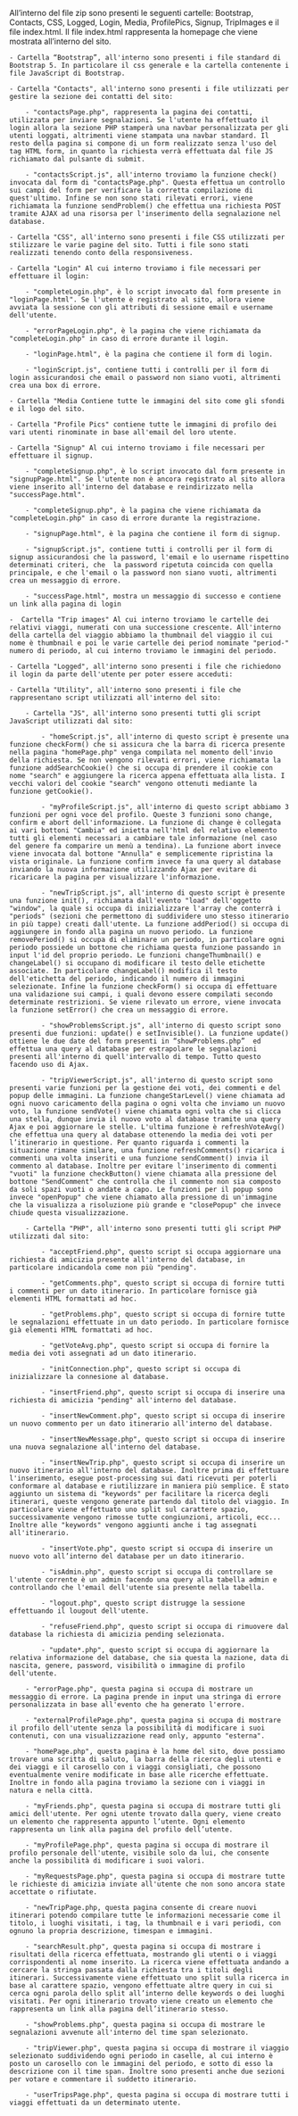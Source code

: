 All’interno del file zip sono presenti le seguenti cartelle: Bootstrap, Contacts, CSS, Logged, Login, Media, ProfilePics, Signup, TripImages e il file index.html.
Il file index.html rappresenta la homepage che viene mostrata all’interno del sito.

    - Cartella “Bootstrap”, all'interno sono presenti i file standard di Bootstrap 5. In particolare il css generale e la cartella contenente i file JavaScript di Bootstrap.

    - Cartella "Contacts", all'interno sono presenti i file utilizzati per gestire la sezione dei contatti del sito:

        - "contactsPage.php", rappresenta la pagina dei contatti, utilizzata per inviare segnalazioni. Se l'utente ha effettuato il login allora la sezione PHP stamperà una navbar personalizzata per gli utenti loggati, altrimenti viene stampata una navbar standard. Il resto della pagina si compone di un form realizzato senza l'uso del tag HTML form, in quanto la richiesta verrà effettuata dal file JS richiamato dal pulsante di submit.

        - "contactsScript.js", all'interno troviamo la funzione check() invocata dal form di "contactsPage.php". Questa effettua un controllo sui campi del form per verificare la corretta compilazione di quest'ultimo. Infine se non sono stati rilevati errori, viene richiamata la funzione sendProblem() che effettua una richiesta POST tramite AJAX ad una risorsa per l'inserimento della segnalazione nel database.

    - Cartella "CSS", all'interno sono presenti i file CSS utilizzati per stilizzare le varie pagine del sito. Tutti i file sono stati realizzati tenendo conto della responsiveness.

    - Cartella "Login" Al cui interno troviamo i file necessari per effettuare il login:

        - "completeLogin.php", è lo script invocato dal form presente in "loginPage.html". Se l'utente è registrato al sito, allora viene avviata la sessione con gli attributi di sessione email e username dell'utente.

        - "errorPageLogin.php", è la pagina che viene richiamata da "completeLogin.php" in caso di errore durante il login.

        - "loginPage.html", è la pagina che contiene il form di login.

        - "loginScript.js", contiene tutti i controlli per il form di login assicurandosi che email o password non siano vuoti, altrimenti crea una box di errore.

    - Cartella "Media Contiene tutte le immagini del sito come gli sfondi e il logo del sito.

    - Cartella "Profile Pics" contiene tutte le immagini di profilo dei vari utenti rinominate in base all'email del loro utente.

    - Cartella "Signup" Al cui interno troviamo i file necessari per effettuare il signup.

        - "completeSignup.php", è lo script invocato dal form presente in "signupPage.html". Se l'utente non è ancora registrato al sito allora viene inserito all'interno del database e reindirizzato nella "successPage.html".

        - "completeSignup.php", è la pagina che viene richiamata da "completeLogin.php" in caso di errore durante la registrazione.

        - "signupPage.html", è la pagina che contiene il form di signup.

        - "signupScript.js", contiene tutti i controlli per il form di signup assicurandosi che la password, l'email e lo username rispettino determinati criteri, che  la password ripetuta coincida con quella principale, e che l'email o la password non siano vuoti, altrimenti crea un messaggio di errore.

        - "successPage.html", mostra un messaggio di successo e contiene un link alla pagina di login

    -  Cartella "Trip images" Al cui interno troviamo le cartelle dei relativi viaggi, numerati con una successione crescente. All'interno della cartella del viaggio abbiamo la thumbnail del viaggio il cui nome è thumbnail e poi le varie cartelle dei period nominate "period-" numero di periodo, al cui interno troviamo le immagini del periodo.

    - Cartella "Logged", all'interno sono presenti i file che richiedono il login da parte dell'utente per poter essere acceduti:

    - Cartella "Utility", all'interno sono presenti i file che rappresentano script utilizzati all'interno del sito:

        - Cartella "JS", all'interno sono presenti tutti gli script JavaScript utilizzati dal sito:

            - "homeScript.js", all'interno di questo script è presente una funzione checkForm() che si assicura che la barra di ricerca presente nella pagina "homePage.php" venga compilata nel momento dell'invio della richiesta. Se non vengono rilevati errori, viene richiamata la funzione addSearchCookie() che si occupa di prendere il cookie con nome "search" e aggiungere la ricerca appena effettuata alla lista. I vecchi valori del cookie "search" vengono ottenuti mediante la funzione getCookie().

            - "myProfileScript.js", all'interno di questo script abbiamo 3 funzioni per ogni voce del profilo. Queste 3 funzioni sono change, confirm e abort dell'informazione. La funzione di change è collegata ai vari bottoni "Cambia" ed inietta nell'html del relativo elemento tutti gli elementi necessari a cambiare tale informazione (nel caso del genere fa comparire un menù a tendina). La funzione abort invece viene invocata dal bottone "Annulla" e semplicemente ripristina la vista originale. La funzione confirm invece fa una query al database inviando la nuova informazione utilizzando Ajax per evitare di ricaricare la pagina per visualizzare l'informazione.

            - "newTripScript.js", all'interno di questo script è presente una funzione init(), richiamata dall'evento "load" dell'oggetto "window", la quale si occupa di inizializzare l'array che conterrà i "periods" (sezioni che permettono di suddividere uno stesso itinerario in più tappe) creati dall'utente. La funzione addPeriod() si occupa di aggiungere in fondo alla pagina un nuovo periodo. La funzione removePeriod() si occupa di eliminare un periodo, in particolare ogni periodo possiede un bottone che richiama questa funzione passando in input l'id del proprio periodo. Le funzioni changeThumbnail() e changeLabel() si occupano di modificare il testo delle etichette associate. In particolare changeLabel() modifica il testo dell'etichetta del periodo, indicando il numero di immagini selezionate. Infine la funzione checkForm() si occupa di effettuare una validazione sui campi, i quali devono essere compilati secondo determinate restrizioni. Se viene rilevato un errore, viene invocata la funzione setError() che crea un messaggio di errore.

            - "showProblemsScript.js", all'interno di questo script sono presenti due funzioni: update() e setInvisible(). La funzione update() ottiene le due date del form presenti in “showProblems.php”  ed effettua una query al database per estrapolare le segnalazioni presenti all'interno di quell'intervallo di tempo. Tutto questo facendo uso di Ajax. 
                        
            - "tripViewerScript.js", all'interno di questo script sono presenti varie funzioni per la gestione dei voti, dei commenti e del popup delle immagini. La funzione changeStarLevel() viene chiamata ad ogni nuovo caricamento della pagina o ogni volta che inviamo un nuovo voto, la funzione sendVote() viene chiamata ogni volta che si clicca una stella, dunque invia il nuovo voto al database tramite una query Ajax e poi aggiornare le stelle. L'ultima funzione è refreshVoteAvg() che effettua una query al database ottenendo la media dei voti per l’itinerario in questione. Per quanto riguarda i commenti la situazione rimane similare, una funzione refreshComments() ricarica i commenti una volta inseriti e una funzione sendComment() invia il commento al database. Inoltre per evitare l'inserimento di commenti "vuoti" la funzione checkButton() viene chiamata alla pressione del bottone "SendComment" che controlla che il commento non sia composto da soli spazi vuoti o andate a capo. Le funzioni per il popup sono invece "openPopup" che viene chiamato alla pressione di un'immagine che la visualizza a risoluzione più grande e "closePopup" che invece chiude questa visualizzazione.

        - Cartella "PHP", all'interno sono presenti tutti gli script PHP utilizzati dal sito:
        
            - "acceptFriend.php", questo script si occupa aggiornare una richiesta di amicizia presente all'interno del database, in particolare indicandola come non più "pending".

            - "getComments.php", questo script si occupa di fornire tutti i commenti per un dato itinerario. In particolare fornisce già elementi HTML formattati ad hoc.
                    
            - "getProblems.php", questo script si occupa di fornire tutte le segnalazioni effettuate in un dato periodo. In particolare fornisce già elementi HTML formattati ad hoc.
                    
            - "getVoteAvg.php", questo script si occupa di fornire la media dei voti assegnati ad un dato itinerario.

            - "initConnection.php", questo script si occupa di inizializzare la connesione al database.

            - "insertFriend.php", questo script si occupa di inserire una richiesta di amicizia "pending" all'interno del database.

            - "insertNewComment.php", questo script si occupa di inserire un nuovo commento per un dato itinerario all'interno del database.

            - "insertNewMessage.php", questo script si occupa di inserire una nuova segnalazione all'interno del database.

            - "insertNewTrip.php", questo script si occupa di inserire un nuovo itinerario all'interno del database. Inoltre prima di effettuare l'inserimento, esegue post-processing sui dati ricevuti per poterli conformare al database e riutilizzare in maniera più semplice. È stato aggiunto un sistema di "keywords" per facilitare la ricerca degli itinerari, queste vengono generate partendo dal titolo del viaggio. In particolare viene effettuato uno split sul carattere spazio, successivamente vengono rimosse tutte congiunzioni, articoli, ecc... Inoltre alle "keywords" vengono aggiunti anche i tag assegnati all'itinerario.

            - "insertVote.php", questo script si occupa di inserire un nuovo voto all’interno del database per un dato itinerario.
                        
            - "isAdmin.php", questo script si occupa di controllare se l'utente corrente è un admin facendo una query alla tabella admin e controllando che l'email dell'utente sia presente nella tabella.

            - "logout.php", questo script distrugge la sessione effettuando il lougout dell'utente.

            - "refuseFriend.php", questo script si occupa di rimuovere dal database la richiesta di amicizia pending selezionata.

            - "update*.php", questo script si occupa di aggiornare la relativa informazione del database, che sia questa la nazione, data di nascita, genere, password, visibilità o immagine di profilo dell'utente.
    
        - "errorPage.php", questa pagina si occupa di mostrare un messaggio di errore. La pagina prende in input una stringa di errore personalizzata in base all'evento che ha generato l'errore.

        - "externalProfilePage.php", questa pagina si occupa di mostrare il profilo dell'utente senza la possibilità di modificare i suoi contenuti, con una visualizzazione read only, appunto "esterna".

        - "homePage.php", questa pagina è la home del sito, dove possiamo trovare una scritta di saluto, la barra della ricerca degli utenti e dei viaggi e il carosello con i viaggi consigliati, che possono eventualmente venire modificate in base alle ricerche effettuate. Inoltre in fondo alla pagina troviamo la sezione con i viaggi in natura e nella città.

        - "myFriends.php", questa pagina si occupa di mostrare tutti gli amici dell'utente. Per ogni utente trovato dalla query, viene creato un elemento che rappresenta appunto l’utente. Ogni elemento rappresenta un link alla pagina del profilo dell’utente.

        - "myProfilePage.php", questa pagina si occupa di mostrare il profilo personale dell'utente, visibile solo da lui, che consente anche la possibilità di modificare i suoi valori.

        - "myRequestsPage.php", questa pagina si occupa di mostrare tutte le richieste di amicizia inviate all'utente che non sono ancora state accettate o rifiutate.

        - "newTripPage.php, questa pagina consente di creare nuovi itinerari potendo compilare tutte le informazioni necessarie come il titolo, i luoghi visitati, i tag, la thumbnail e i vari periodi, con ognuno la propria descrizione, timespan e immagini.

        - "searchResult.php", questa pagina si occupa di mostrare i risultati della ricerca effettuata, mostrando gli utenti o i viaggi corrispondenti al nome inserito. La ricerca viene effettuata andando a cercare la stringa passata dalla richiesta tra i titoli degli itinerari. Successivamente viene effettuato uno split sulla ricerca in base al carattere spazio, vengono effettuate altre query in cui si cerca ogni parola dello split all’interno delle keywords o dei luoghi visitati. Per ogni itinerario trovato viene creato un elemento che rappresenta un link alla pagina dell’itinerario stesso.

        - "showProblems.php", questa pagina si occupa di mostrare le segnalazioni avvenute all'interno del time span selezionato. 

        - "tripViewer.php", questa pagina si occupa di mostrare il viaggio selezionato suddividendo ogni periodo in caselle, al cui interno è posto un carosello con le immagini del periodo, e sotto di esso la descrizione con il time span. Inoltre sono presenti anche due sezioni per votare e commentare il suddetto itinerario.

        - "userTripsPage.php", questa pagina si occupa di mostrare tutti i viaggi effettuati da un determinato utente.

